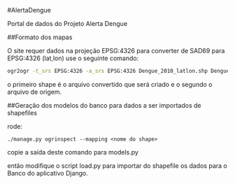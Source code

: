 #AlertaDengue


Portal de dados do Projeto Alerta Dengue


##Formato dos mapas

O site requer dados na projeção EPSG:4326
para converter de SAD69 para EPSG:4326 (lat,lon) use o seguinte comando:

```bash
ogr2ogr -t_srs EPSG:4326 -a_srs EPSG:4326 Dengue_2010_latlon.shp Dengue2010_BancoSINAN16_04_2012_v09012014.shp
```
o primeiro shape é o arquivo convertido que será criado e o segundo o arquivo de origem.

##Geração dos modelos do banco para dados a ser importados de shapefiles

rode:

```
./manage.py ogrinspect --mapping <nome do shape>
```

copie a saída deste comando para models.py

então modifique o script load.py para importar do shapefile os dados para o Banco do aplicativo Django.